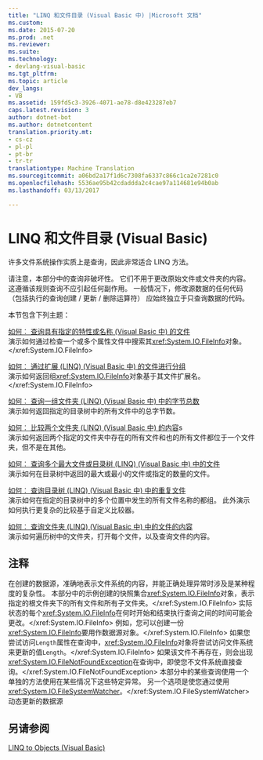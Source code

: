 ```yaml
---
title: "LINQ 和文件目录 (Visual Basic 中) |Microsoft 文档"
ms.custom: 
ms.date: 2015-07-20
ms.prod: .net
ms.reviewer: 
ms.suite: 
ms.technology:
- devlang-visual-basic
ms.tgt_pltfrm: 
ms.topic: article
dev_langs:
- VB
ms.assetid: 159fd5c3-3926-4071-ae78-d8e423287eb7
caps.latest.revision: 3
author: dotnet-bot
ms.author: dotnetcontent
translation.priority.mt:
- cs-cz
- pl-pl
- pt-br
- tr-tr
translationtype: Machine Translation
ms.sourcegitcommit: a06bd2a17f1d6c7308fa6337c866c1ca2e7281c0
ms.openlocfilehash: 5536ae95b42cdaddda2c4cae97a114681e94b0ab
ms.lasthandoff: 03/13/2017

---
```

# <a name="linq-and-file-directories-visual-basic"></a>LINQ 和文件目录 (Visual Basic)
许多文件系统操作实质上是查询，因此非常适合 LINQ 方法。  
  
 请注意，本部分中的查询非破坏性。 它们不用于更改原始文件或文件夹的内容。 这遵循该规则查询不应引起任何副作用。 一般情况下，修改源数据的任何代码 （包括执行的查询创建 / 更新 / 删除运算符） 应始终独立于只查询数据的代码。  
  
 本节包含下列主题：  
  
 [如何︰ 查询具有指定的特性或名称 (Visual Basic 中) 的文件](../../../../visual-basic/programming-guide/concepts/linq/how-to-query-for-files-with-a-specified-attribute-or-name.md)  
 演示如何通过检查一个或多个属性文件中搜索其<xref:System.IO.FileInfo>对象。</xref:System.IO.FileInfo>  
  
 [如何︰ 通过扩展 (LINQ) (Visual Basic 中) 的文件进行分组](../../../../visual-basic/programming-guide/concepts/linq/how-to-group-files-by-extension-linq.md)  
 演示如何返回组<xref:System.IO.FileInfo>对象基于其文件扩展名。</xref:System.IO.FileInfo>  
  
 [如何︰ 查询一组文件夹 (LINQ) (Visual Basic 中) 中的字节总数](../../../../visual-basic/programming-guide/concepts/linq/how-to-query-for-the-total-number-of-bytes-in-a-set-of-folders.md)  
 演示如何返回指定的目录树中的所有文件中的总字节数。  
  
 [如何︰ 比较两个文件夹 (LINQ) (Visual Basic 中) 的内容](../../../../visual-basic/programming-guide/concepts/linq/how-to-compare-the-contents-of-two-folders-linq.md)s  
 演示如何返回两个指定的文件夹中存在的所有文件和也的所有文件都位于一个文件夹，但不是在其他。  
  
 [如何︰ 查询多个最大文件或目录树 (LINQ) (Visual Basic 中) 中的文件](../../../../visual-basic/programming-guide/concepts/linq/how-to-query-for-the-largest-file-or-files-in-a-directory-tree.md)  
 演示如何在目录树中返回的最大或最小的文件或指定的数量的文件。  
  
 [如何︰ 查询目录树 (LINQ) (Visual Basic 中) 中的重复文件](../../../../visual-basic/programming-guide/concepts/linq/how-to-query-for-duplicate-files-in-a-directory-tree-linq.md)  
 演示如何在指定的目录树中的多个位置中发生的所有文件名称的都组。 此外演示如何执行更复杂的比较基于自定义比较器。  
  
 [如何︰ 查询文件夹 (LINQ) (Visual Basic 中) 中的文件的内容](../../../../visual-basic/programming-guide/concepts/linq/how-to-query-the-contents-of-files-in-a-folder-linq.md)  
 演示如何遍历树中的文件夹，打开每个文件，以及查询文件的内容。  
  
## <a name="comments"></a>注释  
 在创建的数据源，准确地表示文件系统的内容，并能正确处理异常时涉及是某种程度的复杂性。 本部分中的示例创建的快照集合<xref:System.IO.FileInfo>对象，表示指定的根文件夹下的所有文件和所有子文件夹。</xref:System.IO.FileInfo> 实际状态的每个<xref:System.IO.FileInfo>在何时开始和结束执行查询之间的时间可能会更改。</xref:System.IO.FileInfo> 例如，您可以创建一份<xref:System.IO.FileInfo>要用作数据源对象。</xref:System.IO.FileInfo> 如果您尝试访问`Length`属性在查询中，<xref:System.IO.FileInfo>对象将尝试访问文件系统来更新的值`Length`。</xref:System.IO.FileInfo> 如果该文件不再存在，则会出现<xref:System.IO.FileNotFoundException>在查询中，即使您不文件系统直接查询。</xref:System.IO.FileNotFoundException> 本部分中的某些查询使用一个单独的方法使用在某些情况下这些特定异常。 另一个选项是使您通过使用<xref:System.IO.FileSystemWatcher>。</xref:System.IO.FileSystemWatcher>动态更新的数据源  
  
## <a name="see-also"></a>另请参阅  
 [LINQ to Objects (Visual Basic)](../../../../visual-basic/programming-guide/concepts/linq/linq-to-objects.md)
